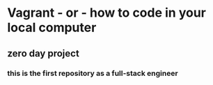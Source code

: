 # Vagrant - or - how to code in your local computer

## zero day project  

### this is the first repository as a full-stack engineer



